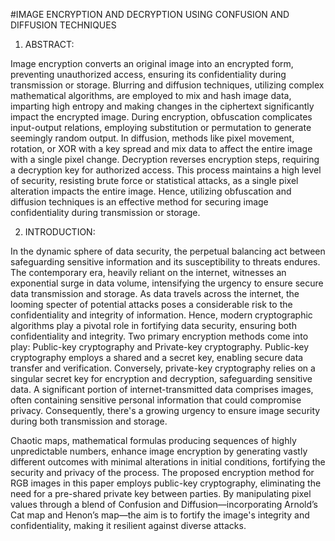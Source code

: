 #IMAGE ENCRYPTION AND DECRYPTION USING CONFUSION AND DIFFUSION TECHNIQUES

1.	ABSTRACT:
   
Image encryption converts an original image into an encrypted form, preventing unauthorized
access, ensuring its confidentiality during transmission or storage. Blurring and diffusion
techniques, utilizing complex mathematical algorithms, are employed to mix and hash image
data, imparting high entropy and making changes in the ciphertext significantly impact the
encrypted image. During encryption, obfuscation complicates input-output relations, employing
substitution or permutation to generate seemingly random output. In diffusion, methods like
pixel movement, rotation, or XOR with a key spread and mix data to affect the entire image with
a single pixel change. Decryption reverses encryption steps, requiring a decryption key for
authorized access. This process maintains a high level of security, resisting brute force or
statistical attacks, as a single pixel alteration impacts the entire image. Hence, utilizing
obfuscation and diffusion techniques is an effective method for securing image confidentiality
during transmission or storage.

2. INTRODUCTION:

In the dynamic sphere of data security, the perpetual balancing act between safeguarding
sensitive information and its susceptibility to threats endures. The contemporary era, heavily
reliant on the internet, witnesses an exponential surge in data volume, intensifying the urgency to
ensure secure data transmission and storage. As data travels across the internet, the looming
specter of potential attacks poses a considerable risk to the confidentiality and integrity of
information. Hence, modern cryptographic algorithms play a pivotal role in fortifying data
security, ensuring both confidentiality and integrity.
Two primary encryption methods come into play: Public-key cryptography and Private-key
cryptography. Public-key cryptography employs a shared and a secret key, enabling secure data
transfer and verification. Conversely, private-key cryptography relies on a singular secret key for
encryption and decryption, safeguarding sensitive data.
A significant portion of internet-transmitted data comprises images, often containing sensitive
personal information that could compromise privacy. Consequently, there's a growing urgency to
ensure image security during both transmission and storage.

Chaotic maps, mathematical formulas producing sequences of highly unpredictable numbers,
enhance image encryption by generating vastly different outcomes with minimal alterations in
initial conditions, fortifying the security and privacy of the process.
The proposed encryption method for RGB images in this paper employs public-key
cryptography, eliminating the need for a pre-shared private key between parties. By manipulating
pixel values through a blend of Confusion and Diffusion—incorporating Arnold’s Cat map and
Henon’s map—the aim is to fortify the image's integrity and confidentiality, making it resilient
against diverse attacks.
